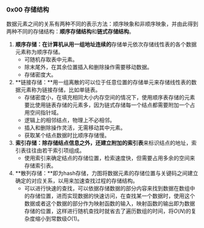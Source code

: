 ### 0x00 存储结构

数据元素之间的关系有两种不同的表示方法：顺序映象和非顺序映象，并由此得到两种不同的存储结构：**顺序存储结构**和**链式存储结构**。

1. **顺序存储：**在计算机从用一组**地址连续的**存储单元依次存储线性表的各个数据元素称为顺序存储。
   * 可随机存取表中元素。
   * 除末尾外，在其余位置插入和删除操作需要移动数据。
   * 存储密度大。
2. **链接存储：**用一组离散的可以位于任意位置的存储单元来存储线性表的数据元素称为链接存储，比如单链表。
   * 存储密度小，在填充相同大小内存空间的情况下，使用顺序表存储的元素要比使用链表存储的元素多，因为链式存储每一个结点都需要附加一个占用空间指针域。
   * 逻辑上的相邻结点，物理上不必相邻。
   * 插入和删除操作灵活，无需移动其中元素。
   * 获取某个结点数据时比顺序存储慢。
3. **索引存储：**除存储结点信息之外，还建立**附加的索引表**来标识结点的地址，索引表往往由若干索引项组成。
   * 使用索引来确定结点的存储位置，检索速度快，但需要占用多余的空间来存储索引表。
4. **散列存储：**即为hash存储，力图将数据元素的存储位置与关键码之间建立确定的对应关系，以用来加速查找过程的存储结构。
   * 可以进行快速的查找，可以依据存储数据的部分内容来找到数据在数组中的存储位置，进而实现数据的快速访问，在查找某一个数据时，使用这个数据或者这个数据的部分作为映射函数的输入，映射函数的输出即为数据存储的位置，这样进行随机查找时就省去了遍历数组的时间，将$O(N)$的复杂度缩小到常数级$O(1)$。